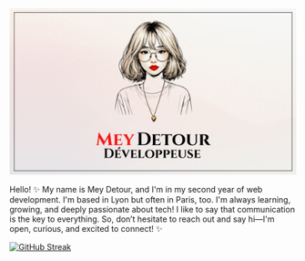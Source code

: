 ![image](./mainImage.png)

Hello! ✨ 
My name is Mey Detour, and I'm in my second year of web development. 
I'm based in Lyon but often in Paris, too. I'm always learning, growing, and deeply passionate about tech! 
I like to say that communication is the key to everything. So, don’t hesitate to reach out and say hi—I'm open, curious, and excited to connect! ✨


[![GitHub Streak](https://github-readme-streak-stats.herokuapp.com/?user=meydetour)](https://git.io/streak-stats)
